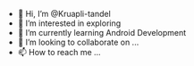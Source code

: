 - 👋 Hi, I’m @Kruapli-tandel
- 👀 I’m interested in exploring 
- 🌱 I’m currently learning Android Development
- 💞️ I’m looking to collaborate on ...
- 📫 How to reach me ...

<!---
Kruapli-tandel/Kruapli-tandel is a ✨ special ✨ repository because its `README.md` (this file) appears on your GitHub profile.
You can click the Preview link to take a look at your changes.
--->
